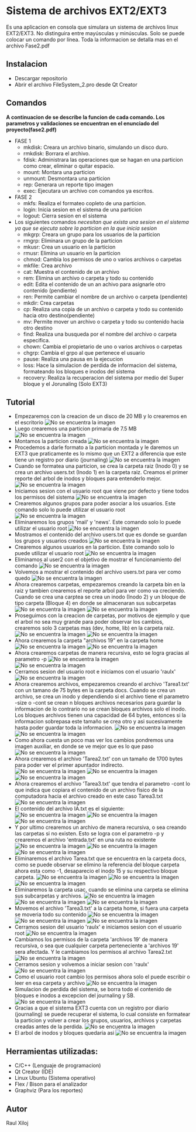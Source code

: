 # Sistema de archivos EXT2/EXT3

Es una aplicacion en consola que simulara un sistema de archivos linux EXT2/EXT3. No distinguira entre mayúsculas y minúsculas. Solo se puede colocar un comando por línea. Toda la informacion se detalla mas en el archivo Fase2.pdf

## Instalacion
- Descargar repositorio
- Abrir el archivo FileSystem_2.pro desde Qt Creator

## Comandos
**A continuacion de se describe la funcion de cada comando. Los parametros y validaciones se encuentran en el enunciado del proyecto(fase2.pdf)**
* FASE 1
  - mkdisk: Creara un archivo binario, simulando un disco duro.
  - rmkdisk: Borrara el archivo.
  - fdisk: Administrara las operaciones que se hagan en una particion como crear, eliminar o quitar espacio.
  - mount: Montara una particion
  - unmount: Desmontara una particion
  - rep: Generara un reporte tipo imagen
  - exec: Ejecutara un archivo con comandos ya escritos. 
* FASE 2
  - mkfs: Realiza el formateo copleto de una particion. 
  - login: Inicia sesion en el sistema de una particion
  - logout: Cierra sesion en el sistema
* Los siguientes comandos *necesitan que exista una sesion en el sistema ya que se ejecuta sobre la particion en la que inicia sesion*
  - mkgrp: Creara un grupo para los usuarios de la particion
  - rmgrp: Eliminara un grupo de la particion
  - mkusr: Crea un usuario en la particion
  - rmusr: Elimina un usuario en la particion
  - chmod: Cambia los permisos de uno o varios archivos o carpetas
  - mkfile: Crea archivo 
  - cat: Muestra el contenido de un archivo
  - rem: Elimina un archivo o carpeta y todo su contenido
  - edit: Edita el contenido de un an achivo para asignarle otro contenido (pendiente)
  - ren: Permite cambiar el nombre de un archivo o carpeta (pendiente)
  - mkdir: Crea carpetas
  - cp: Realiza una copia de un archivo o carpeta y todo su contenido hacia otro destino(pendiente)
  - mv: Permite mover un archivo o carpeta y todo su contenido hacia otro destino
  - find: Realiza una busqueda por el nombre del archivo o carpeta especifica.
  - chown: Cambia el propietario de uno o varios archivos o carpetas
  - chgrp: Cambia el grpo al que pertenece el usuario 
  - pause: Realiza una pausa en la ejecucion
  - loss: Hace la simulacion de perdida de informacion del sistema, formateando los bloques e inodos del sistema
  - recovery: Realiza la recuperacion del sistema por medio del Super bloque y el Jorunaling (Solo EXT3)

## Tutorial
 - Empezaremos con la creacion de un disco de 20 MB y lo crearemos en el escritorio 
 ![No se encuentra la imagen](https://github.com/raulxiloj/FileSystem_2/blob/master/Imagenes/Comandos/mkdisk.png)
 - Luego crearemos una particion primaria de 7.5 MB 
 ![No se encuentra la imagen](https://github.com/raulxiloj/FileSystem_2/blob/master/Imagenes/Comandos/fdisk.png)
 - Montamos la particion creada 
 ![No se encuentra la imagen](https://github.com/raulxiloj/FileSystem_2/blob/master/Imagenes/Comandos/mount.png)
 - Procedemos a darle formato a la particion montada y le daremos un EXT3 que praticamente es lo mismo que un EXT2 a diferencia que este tiene un registro por diario (journaling)
 ![No se encuentra la imagen](https://github.com/raulxiloj/FileSystem_2/blob/master/Imagenes/Comandos/mkfs.png)
 - Cuando se formatea una particion, se crea la carpeta raiz (Inodo 0) y se crea un archivo users.txt (Inodo 1) en la carpeta raiz. Creamos el primer reporte del arbol de inodos y bloques para entenderlo mejor.
 ![No se encuentra la imagen](https://github.com/raulxiloj/FileSystem_2/blob/master/Imagenes/Reportes/reporte1_tree.jpg)
 - Iniciamos sesion con el usuario root que viene por defecto y tiene todos los permisos del sistema
 ![No se encuentra la imagen](https://github.com/raulxiloj/FileSystem_2/blob/master/Imagenes/Comandos/login.png)
 - Crearemos algunos grupos para poder asociar a los usuarios. Este comando solo lo puede utilizar el usuario root
 ![No se encuentra la imagen](https://github.com/raulxiloj/FileSystem_2/blob/master/Imagenes/Comandos/mkgrp.png)
 - Eliminaremos los grupos 'mail' y 'news'. Este comando solo lo puede utilizar el usuario root
![No se encuentra la imagen](https://github.com/raulxiloj/FileSystem_2/blob/master/Imagenes/Comandos/rmgrp.png)
 - Mostramos el contenido del archivo users.txt que es donde se guardan los grupos y usuarios creados 
 ![No se encuentra la imagen](https://github.com/raulxiloj/FileSystem_2/blob/master/Imagenes/Comandos/cat.png)
 - Crearemos algunos usuarios en la particion. Este comando solo lo puede utilizar el usuario root
 ![No se encuentra la imagen](https://github.com/raulxiloj/FileSystem_2/blob/master/Imagenes/Comandos/mkusr.png)
 - Eliminamos al user2 con el objetivo de mostrar el funcionamiento del comando
 ![No se encuentra la imagen](https://github.com/raulxiloj/FileSystem_2/blob/master/Imagenes/Comandos/rmusr.png)
 - Volvemos a mostrar el contenido del archivo users.txt para ver como quedo
 ![No se encuentra la imagen](https://github.com/raulxiloj/FileSystem_2/blob/master/Imagenes/Comandos/cat2.png)
 - Ahora crearemos carpetas, empezaremos creando la carpeta bin en la raiz y tambien crearemos el reporte arbol para ver como va creciendo. Cuando se crea una carptea se crea un inodo (Inodo 2) y un bloque de tipo carpeta (Bloque 4) en donde se almacenaran sus subcarpetas
 ![No se encuentra la imagen](https://github.com/raulxiloj/FileSystem_2/blob/master/Imagenes/Comandos/mkdir1.png)
 ![No se encuentra la imagen](https://github.com/raulxiloj/FileSystem_2/blob/master/Imagenes/Reportes/reporte2.1_tree.jpg)
 - Proseguimos con la creacion de carpetas, por motivos de ejemplo y que el arbol no sea muy grande para poder observar los cambios, crearemos solo 3 carpetas mas (dev, home, lib) en la carpeta raiz.
 ![No se encuentra la imagen](https://github.com/raulxiloj/FileSystem_2/blob/master/Imagenes/Comandos/mkdir2.png)
 ![No se encuentra la imagen](https://github.com/raulxiloj/FileSystem_2/blob/master/Imagenes/Reportes/reporte2.2_tree.jpg)
 - Ahora crearemos la carpeta "archivos 19" en la carpeta home 
 ![No se encuentra la imagen](https://github.com/raulxiloj/FileSystem_2/blob/master/Imagenes/Comandos/mkdir3.png)
 ![No se encuentra la imagen](https://github.com/raulxiloj/FileSystem_2/blob/master/Imagenes/Reportes/reporte2.3_tree.jpg)
 - Ahora crearemos carpetas de manera recursiva, esto se logra gracias al parametro -p 
 ![No se encuentra la imagen](https://github.com/raulxiloj/FileSystem_2/blob/master/Imagenes/Comandos/mkdir4.png)
 ![No se encuentra la imagen](https://github.com/raulxiloj/FileSystem_2/blob/master/Imagenes/Reportes/reporte2.4_tree.jpg)
 - Cerramos sesion del usuario root e iniciamos con el usuario 'raulx' 
 ![No se encuentra la imagen](https://github.com/raulxiloj/FileSystem_2/blob/master/Imagenes/Comandos/logoi.png)
 - Ahora crearemos archivos, empezaremos creando el archivo 'Tarea1.txt' con un tamano de 75 bytes en la carpeta docs. Cuando se crea un archivo, se crea un inodo y dependiendo si el archivo tiene el parametro -size o -cont se crean n bloques archivos necesarios para guardar la informacion de lo contrario no se crean bloques archivos solo el inodo. Los bloques archivos tienen una capacidad de 64 bytes, entonces si la informacion sobrepasa este tamaño se crea otro y asi sucesivamente hasta poder guardar toda la informacion. 
 ![No se encuentra la imagen](https://github.com/raulxiloj/FileSystem_2/blob/master/Imagenes/Comandos/mkfile1.png)
 ![No se encuentra la imagen](https://github.com/raulxiloj/FileSystem_2/blob/master/Imagenes/Reportes/reporte3.1_tree.jpg)
 - Como ahora cuesta un poco mas ver los cambios pondremos una imagen auxiliar, en donde se ve mejor que es lo que paso
 ![No se encuentra la imagen](https://github.com/raulxiloj/FileSystem_2/blob/master/Imagenes/Reportes/reporte3.1_zoom.png)
 - Ahora crearemos el archivo 'Tarea2.txt' con un tamaño de 1700 bytes para poder ver el primer apuntador indirecto. 
 ![No se encuentra la imagen](https://github.com/raulxiloj/FileSystem_2/blob/master/Imagenes/Comandos/mkfile2.png)
 ![No se encuentra la imagen](https://github.com/raulxiloj/FileSystem_2/blob/master/Imagenes/Reportes/reporte3.2_tree.jpg)
 ![No se encuentra la imagen](https://github.com/raulxiloj/FileSystem_2/blob/master/Imagenes/Reportes/reporte3.2_zoom.png)
 - Ahora crearemos el archivo 'Tarea3.txt' que tendra el parametro -cont lo que indica que copiara el contenido de un archivo fisico de la computadora hacia el archivo creado en este caso Tarea3.txt
 ![No se encuentra la imagen](https://github.com/raulxiloj/FileSystem_2/blob/master/Imagenes/Comandos/mkfile4.png)
 - El contenido del archivo IA.txt es el siguiente: 
 ![No se encuentra la imagen](https://github.com/raulxiloj/FileSystem_2/blob/master/Imagenes/Reportes/contenido.png)
 ![No se encuentra la imagen](https://github.com/raulxiloj/FileSystem_2/blob/master/Imagenes/Reportes/reporte3.3_tree.jpg)
 ![No se encuentra la imagen](https://github.com/raulxiloj/FileSystem_2/blob/master/Imagenes/Reportes/reporte3.3_zoom.png)
 - Y por ultimo crearemos un archivo de manera recursiva, o sea creando las carpetas si no existen. Esto se logra con el parametro -p y crearemos el archivo 'entrada.txt' en una ruta no existente
 ![No se encuentra la imagen](https://github.com/raulxiloj/FileSystem_2/blob/master/Imagenes/Comandos/mkfile3.png)
 ![No se encuentra la imagen](https://github.com/raulxiloj/FileSystem_2/blob/master/Imagenes/Reportes/reporte3.4_tree.jpg)
 ![No se encuentra la imagen](https://github.com/raulxiloj/FileSystem_2/blob/master/Imagenes/Reportes/reporte3.4_zoom.png)
 - Eliminaremos el archivo Tarea.txt que se encuentra en la carpeta docs, como se puede observar se elimino la referencia del bloque carpeta ahora esta como -1, desaparecio el inodo 15 y su respectivo bloque carpeta.
 ![No se encuentra la imagen](https://github.com/raulxiloj/FileSystem_2/blob/master/Imagenes/Comandos/rem.png)
 ![No se encuentra la imagen](https://github.com/raulxiloj/FileSystem_2/blob/master/Imagenes/Reportes/reporte4.1_tree.jpg)
 ![No se encuentra la imagen](https://github.com/raulxiloj/FileSystem_2/blob/master/Imagenes/Reportes/reporte4.1_zoom.png)
 - Eliminaremos la carpeta usac, cuando se elimina una carpeta se elimina sus subcarpetas y archivos.
 ![No se encuentra la imagen](https://github.com/raulxiloj/FileSystem_2/blob/master/Imagenes/Comandos/rem2.png)
 ![No se encuentra la imagen](https://github.com/raulxiloj/FileSystem_2/blob/master/Imagenes/Reportes/reporte4.2_tree.jpg)
 ![No se encuentra la imagen](https://github.com/raulxiloj/FileSystem_2/blob/master/Imagenes/Reportes/reporte4.2_zoom.png)
 - Movemos el archivo 'Tarea3.txt' a la carpeta home, si fuera una carpeta se moveria todo su contenido
 ![No se encuentra la imagen](https://github.com/raulxiloj/FileSystem_2/blob/master/Imagenes/Comandos/mv.png)
 ![No se encuentra la imagen](https://github.com/raulxiloj/FileSystem_2/blob/master/Imagenes/Reportes/reporte4.3_tree.jpg)
 ![No se encuentra la imagen](https://github.com/raulxiloj/FileSystem_2/blob/master/Imagenes/Reportes/reporte4.3_zoom.png)
 - Cerramos sesion del usuario 'raulx' e iniciamos sesion con el usuario root 
 ![No se encuentra la imagen](https://github.com/raulxiloj/FileSystem_2/blob/master/Imagenes/Comandos/logoi2.png)
 - Cambiamos los permisos de la carpeta 'archivos 19' de manera recursiva, o sea que cualquier carpeta perteneciente a 'archivos 19' sera afectada. Y le cambiamos los permisos al archivo Tarea2.txt
 ![No se encuentra la imagen](https://github.com/raulxiloj/FileSystem_2/blob/master/Imagenes/Comandos/chmod.png)
 - Cerramos sesion y volvemos a iniciar sesion con 'raulx'
 ![No se encuentra la imagen](https://github.com/raulxiloj/FileSystem_2/blob/master/Imagenes/Comandos/logoi3.png)
 - Como el usuario root cambio los permisos ahora solo el puede escribir o leer en esa carpeta y archivo
 ![No se encuentra la imagen](https://github.com/raulxiloj/FileSystem_2/blob/master/Imagenes/Comandos/errorPermisos.png)
 - Simulacion de perdida del sistema, se borra todo el contenido de bloques e inodos a excepcion del journaling y SB.
 ![No se encuentra la imagen](https://github.com/raulxiloj/FileSystem_2/blob/master/Imagenes/Comandos/loss.png)
 - Gracias a que el sistema EXT3 cuenta con un registro por diario (journaling) se puede recuperar el sistema, lo cual consiste en formatear la particion y volver a crear los grupos, usuarios, archivos y carpetas creadas antes de la perdida.
 ![No se encuentra la imagen](https://github.com/raulxiloj/FileSystem_2/blob/master/Imagenes/Comandos/recovery.png)
 - El arbol de inodos y bloques quedaria asi
 ![No se encuentra la imagen](https://github.com/raulxiloj/FileSystem_2/blob/master/Imagenes/Reportes/reporte7_tree.jpg)
 
## Herramientas utilizadas:
- C/C++ (Lenguaje de programacion) 
- Qt Creator (IDE)
- Linux Ubuntu (Sistema operativo) 
- Flex / Bison para el analizador
- Graphviz (Para los reportes)

## Autor 
Raul Xiloj
